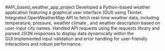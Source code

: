 #API_based_weather_app_project
Developed a Python-based weather application featuring a graphical user interface (GUI) using Tkinter.
Integrated OpenWeatherMap API to fetch real-time weather data, including temperature, pressure, weather
climate , and weather description based on user-input city names.
Handled API requests using the requests library and parsed JSON responses to display data dynamically
within the GUI.Implemented input validation and error handling for user-friendly interactions and robust performance.
